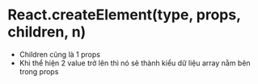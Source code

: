# React.createElement(type, props, children, n)
- Children cũng là 1 props
- Khi thể hiện 2 value trở lên thì nó sẽ thành kiểu dữ liệu array nằm bên trong props
